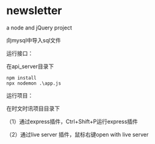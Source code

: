 # newsletter
a node and jQuery project

向mysql中导入sql文件

运行接口：

在api_server目录下

```
npm install
npx nodemon .\app.js
```

运行项目：

在时文时讯项目目录下

（1）通过express插件，Ctrl+Shift+P运行express插件

（2）通过live server 插件，鼠标右键open with live server

